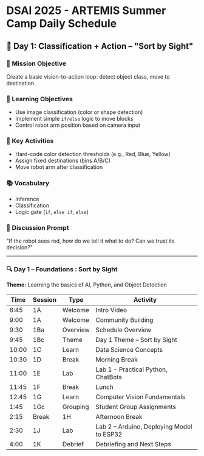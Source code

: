 # DSAI 2025 - ARTEMIS Summer Camp Daily Schedule


## 🧭 Day 1: Classification + Action – "Sort by Sight"

### 🎯 Mission Objective

Create a basic vision-to-action loop: detect object class, move to destination.

### 🧠 Learning Objectives

* Use image classification (color or shape detection)
* Implement simple `if/else` logic to move blocks
* Control robot arm position based on camera input

### 🔧 Key Activities

* Hard-code color detection thresholds (e.g., Red, Blue, Yellow)
* Assign fixed destinations (bins A/B/C)
* Move robot arm after classification

### 📚 Vocabulary

* Inference
* Classification
* Logic gate (`if`, `else if`, `else`)

### 💬 Discussion Prompt

"If the robot sees red, how do we tell it what to do? Can we trust its decision?"

---


### 🔍 **Day 1 – Foundations : Sort by Sight**

**Theme:** Learning the basics of AI, Python, and Object Detection


| Time  | Session     | Type     | Activity                       |
| ----- | ----------- | -------- | ------------------------------ |
| 8:45  | 1A          | Welcome  | Intro Video                    |
| 9:00  | 1A          | Welcome  | Community Building             |
| 9:30  | 1Ba         | Overview | Schedule Overview              |
| 9:45  | 1Bc         | Theme    | Day 1 Theme – Sort by Sight    |
| 10:00 | 1C          | Learn    | Data Science Concepts          |
| 10:30 | 1D          | Break    | Morning Break                  |
| 11:00 | 1E          | Lab      | Lab 1 - Practical Python, ChatBots      |
| 11:45 | 1F          | Break    | Lunch                          |
| 12:45 | 1G          | Learn    | Computer Vision Fundamentals   |
| 1:45  | 1Gc         | Grouping | Student Group Assignments      |
| 2:15  | Break       | 1H       | Afternoon Break                |
| 2:30  | 1J          | Lab      | Lab 2 – Arduino, Deploying Model to ESP32 |
| 4:00  | 1K          | Debrief  | Debriefing and Next Steps      |



